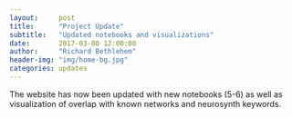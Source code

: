 ```yaml
---
layout:     post
title:      "Project Update"
subtitle:   "Updated notebooks and visualizations"
date:       2017-03-08 12:00:00
author:     "Richard Bethlehem"
header-img: "img/home-bg.jpg"
categories: updates
---
```


The website has now been updated with new notebooks (5-6) as well as visualization of overlap with known networks and neurosynth keywords.

